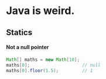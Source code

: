 # Java is weird.

## Statics

#### Not a null pointer

```java
Math[] maths = new Math[10];
maths[0];                    // null
maths[0].floor(1.5);         // 1
```
